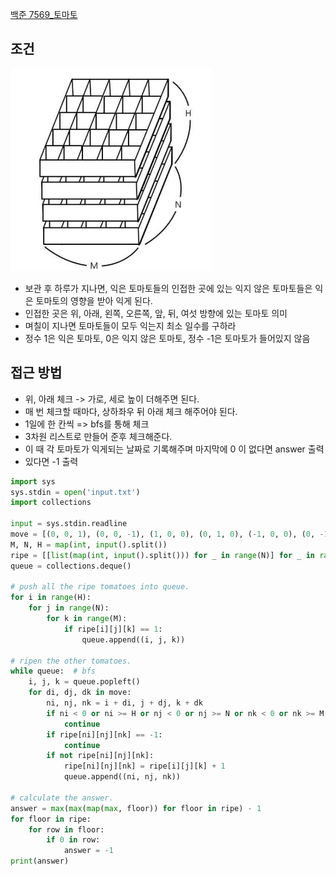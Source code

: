 [백준 7569_토마토](www.acmicpc/problem/7569)


## 조건

![](Algorithm/baekjoon/assets/Pasted%20image%2020221022185828.png)

- 보관 후 하루가 지나면, 익은 토마토들의 인접한 곳에 있는 익지 않은 토마토들은 익은 토마토의 영향을 받아 익게 된다.
- 인접한 곳은 위, 아래, 왼쪽, 오른쪽, 앞, 뒤, 여섯 방향에 있는 토마토 의미
- 며칠이 지나면 토마토들이 모두 익는지 최소 일수를 구하라
- 정수 1은 익은 토마토, 0은 익지 않은 토마토, 정수 -1은 토마토가 들어있지 않음



## 접근 방법

- 위, 아래 체크 -> 가로, 세로 높이 더해주면 된다.
- 매 번 체크할 때마다, 상하좌우 뒤 아래 체크 해주어야 된다.
- 1일에 한 칸씩 => bfs를 통해 체크
- 3차원 리스트로 만들어 준후 체크해준다.
- 이 때 각 토마토가 익게되는 날짜로 기록해주며 마지막에 0 이 없다면 answer 출력
- 있다면 -1 출력


```python
import sys  
sys.stdin = open('input.txt')  
import collections  
  
input = sys.stdin.readline  
move = [(0, 0, 1), (0, 0, -1), (1, 0, 0), (0, 1, 0), (-1, 0, 0), (0, -1, 0)]  
M, N, H = map(int, input().split())  
ripe = [[list(map(int, input().split())) for _ in range(N)] for _ in range(H)]  
queue = collections.deque()  
  
# push all the ripe tomatoes into queue.  
for i in range(H):  
    for j in range(N):  
        for k in range(M):  
            if ripe[i][j][k] == 1:  
                queue.append((i, j, k))  
  
# ripen the other tomatoes.  
while queue:  # bfs  
    i, j, k = queue.popleft()  
    for di, dj, dk in move:  
        ni, nj, nk = i + di, j + dj, k + dk  
        if ni < 0 or ni >= H or nj < 0 or nj >= N or nk < 0 or nk >= M:  
            continue  
        if ripe[ni][nj][nk] == -1:  
            continue  
        if not ripe[ni][nj][nk]:  
            ripe[ni][nj][nk] = ripe[i][j][k] + 1  
            queue.append((ni, nj, nk))  
  
# calculate the answer.  
answer = max(max(map(max, floor)) for floor in ripe) - 1  
for floor in ripe:  
    for row in floor:  
        if 0 in row:  
            answer = -1  
print(answer)
```